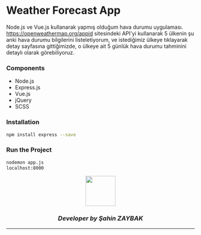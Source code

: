 # Weather Forecast App

Node.js ve Vue.js kullanarak yapmış olduğum hava durumu uygulaması. https://openweathermap.org/appid sitesindeki API'yi kullanarak 5 ülkenin şu anki hava durumu bilgilerini listeletiyorum, ve istediğimiz ülkeye tıklayarak detay sayfasına gittiğimizde, o ülkeye ait 5 günlük hava durumu tahminini detaylı olarak görebiliyoruz.

### Components
  - Node.js
  - Express.js
  - Vue.js
  - jQuery
  - SCSS
 
### Installation
```sh
npm install express --save
```

### Run the Project
```sh
nodemon app.js
localhost:8000
```
<div align="center">
  <img src="https://image.flaticon.com/teams/slug/smashicons.jpg" width="80">
  <h3><i>Developer by Şahin ZAYBAK </i></h3>
  <hr/>
</div>
